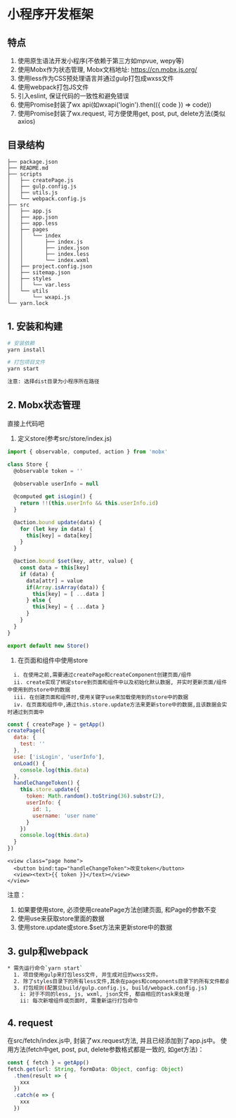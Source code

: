 # 小程序开发框架

## 特点

  1. 使用原生语法开发小程序(不依赖于第三方如mpvue, wepy等)
  2. 使用Mobx作为状态管理, Mobx文档地址: <https://cn.mobx.js.org/>
  3. 使用less作为CSS预处理语言并通过gulp打包成wxss文件
  4. 使用webpack打包JS文件
  5. 引入eslint, 保证代码的一致性和避免错误
  6. 使用Promise封装了wx api(如wxapi('login').then(({ code }) => code))
  7. 使用Promise封装了wx.request, 可方便使用get, post, put, delete方法(类似axios)

## 目录结构

```code
├── package.json
├── README.md
├── scripts
│   ├── createPage.js
│   ├── gulp.config.js
│   ├── utils.js
│   └── webpack.config.js
├── src
│   ├── app.js
│   ├── app.json
│   ├── app.less
│   ├── pages
│   │   └── index
│   │       ├── index.js
│   │       ├── index.json
│   │       ├── index.less
│   │       └── index.wxml
│   ├── project.config.json
│   ├── sitemap.json
│   ├── styles
│   │   └── var.less
│   └── utils
│       └── wxapi.js
└── yarn.lock
```

## 1. 安装和构建

``` bash
# 安装依赖
yarn install

# 打包项目文件
yarn start

注意: 选择dist目录为小程序所在路径
```

## 2. Mobx状态管理

直接上代码吧

1. 定义store(参考src/store/index.js)

```js
import { observable, computed, action } from 'mobx'

class Store {
  @observable token = ''
  
  @observable userInfo = null

  @computed get isLogin() {
    return !!(this.userInfo && this.userInfo.id)
  }

  @action.bound update(data) {
    for (let key in data) {
      this[key] = data[key]
    }
  }

  @action.bound $set(key, attr, value) {
    const data = this[key]
    if (data) {
      data[attr] = value
      if(Array.isArray(data)) {
        this[key] = [ ...data ]
      } else {
        this[key] = { ...data }
      }
    }
  }
}

export default new Store()
```

1. 在页面和组件中使用store

```code
  i. 在使用之前,需要通过createPage和createComponent创建页面/组件
  ii. create实现了绑定store到页面和组件中以及初始化默认数据, 并实时更新页面/组件中使用到的store中的数据
  iii. 在创建页面和组件时,使用关键字use来加载使用到的store中的数据
  iv. 在页面和组件中,通过this.store.update方法来更新store中的数据,且该数据会实时通过到页面中
```

``` js
const { createPage } = getApp()
createPage({
  data: {
    test: ''
  },
  use: ['isLogin', 'userInfo'],
  onLoad() {
    console.log(this.data)
  },
  handleChangeToken() {
    this.store.update({
      token: Math.random().toString(36).substr(2),
      userInfo: {
        id: 1,
        username: 'user name'
      }
    })
    console.log(this.data)
  }
})
```

```wxml
<view class="page home">
  <button bind:tap="handleChangeToken">改变token</button>
  <view><text>{{ token }}</text></view>
</view>
```

注意：

  1. 如果要使用store, 必须使用createPage方法创建页面, 和Page的参数不变
  2. 使用use来获取store里面的数据
  3. 使用store.update或store.$set方法来更新store中的数据

## 3. gulp和webpack

```bash
* 需先运行命令`yarn start`
  1. 项目使用gulp来打包less文件, 并生成对应的wxss文件。
  2. 除了styles目录下的所有less文件,其余在pages和components目录下的所有文件都会被打包。
  3. 打包规则(配置见build/gulp.config.js, build/webpack.config.js)
    i: 对于不同的less, js, wxml, json文件, 都由相应的task来处理
    ii: 每次新增组件或页面时, 需重新运行打包命令
```

## 4. request

在src/fetch/index.js中, 封装了wx.request方法, 并且已经添加到了app.js中。
使用方法(fetch中get, post, put, delete参数格式都是一致的, 如get方法)：

```js
const { fetch } = getApp()
fetch.get(url: String, formData: Object, config: Object)
  .then(result => {
    xxx
  })
  .catch(e => {
    xxx
  })
```
